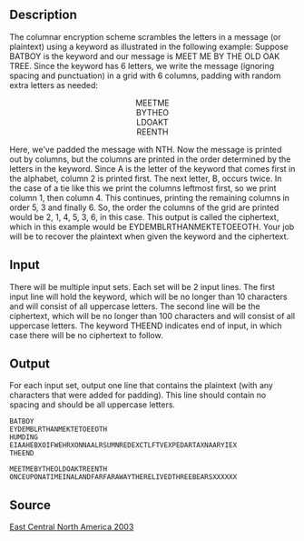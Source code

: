 <h2>Description</h2><p>The columnar encryption scheme scrambles the letters in a message (or plaintext) using a keyword as illustrated in the following example: Suppose BATBOY is the keyword and our message is MEET ME BY THE OLD OAK TREE. Since the keyword has 6 letters, we write the message (ignoring spacing and punctuation) in a grid with 6 columns, padding with random extra letters as needed:
</p><div align="center">MEETME
<br>BYTHEO
<br>LDOAKT
<br>REENTH</div><p>
</p>Here, we've padded the message with NTH. Now the message is printed out by columns, but the columns are printed in the order determined by the letters in the keyword. Since A is the letter of the keyword that comes first in the alphabet, column 2 is printed first. The next letter, B, occurs twice. In the case of a tie like this we print the columns leftmost first, so we print column 1, then column 4. This continues, printing the remaining columns in order 5, 3 and finally 6. So, the order the columns of the grid are printed would be 2, 1, 4, 5, 3, 6, in this case. This output is called the ciphertext, which in this example would be EYDEMBLRTHANMEKTETOEEOTH. Your job will be to recover the plaintext when given the keyword and the ciphertext.
<h2>Input</h2><p>There will be multiple input sets. Each set will be 2 input lines. The first input line will hold the keyword, which will be no longer than 10 characters and will consist of all uppercase letters. The second line will be the ciphertext, which will be no longer than 100 characters and will consist of all uppercase letters. The keyword THEEND indicates end of input, in which case there will be no ciphertext to follow.</p><h2>Output</h2><p>For each input set, output one line that contains the plaintext (with any characters that were added for padding). This line should contain no spacing and should be all uppercase letters.</p><pre><code class="language-input1">BATBOY
EYDEMBLRTHANMEKTETOEEOTH
HUMDING
EIAAHEBXOIFWEHRXONNAALRSUMNREDEXCTLFTVEXPEDARTAXNAARYIEX
THEEND</code></pre><pre><code class="language-output1">MEETMEBYTHEOLDOAKTREENTH
ONCEUPONATIMEINALANDFARFARAWAYTHERELIVEDTHREEBEARSXXXXXX</code></pre><h2>Source</h2><a href="searchproblem?field=source&amp;key=East+Central+North+America+2003">East Central North America 2003</a>